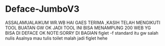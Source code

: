 # Deface-JumboV3
ASSALAMUALAIKUM WR.WB  HAI GAES TERIMA ,KASIH TELAH MENGIKUTI TOOL BUATAN GW OK   JADI TOOL INI BISA MENAMPUNG 200 WEB YG BISA DI DEFACE   OK  NOTE:SORRY DI BAGIAN figlet -f standard itu gw salah nulis Asalnya mau tulis toilet malah jadi figlet hehe
